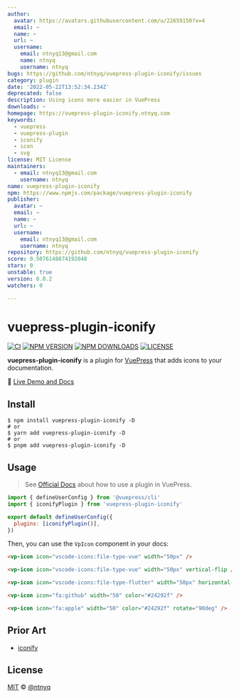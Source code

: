 ```yaml
---
author:
  avatar: https://avatars.githubusercontent.com/u/22659150?v=4
  email: ~
  name: ~
  url: ~
  username:
    email: ntnyq13@gmail.com
    name: ntnyq
    username: ntnyq
bugs: https://github.com/ntnyq/vuepress-plugin-iconify/issues
category: plugin
date: '2022-05-22T13:52:34.234Z'
deprecated: false
description: Using icons more easier in VuePress
downloads: ~
homepage: https://vuepress-plugin-iconify.ntnyq.com
keywords:
  - vuepress
  - vuepress-plugin
  - iconify
  - icon
  - svg
license: MIT License
maintainers:
  - email: ntnyq13@gmail.com
    username: ntnyq
name: vuepress-plugin-iconify
npm: https://www.npmjs.com/package/vuepress-plugin-iconify
publisher:
  avatar: ~
  email: ~
  name: ~
  url: ~
  username:
    email: ntnyq13@gmail.com
    username: ntnyq
repository: https://github.com/ntnyq/vuepress-plugin-iconify
score: 0.5076148874192048
stars: 0
unstable: true
version: 0.0.2
watchers: 0

---
```


# vuepress-plugin-iconify

[![CI](https://github.com/ntnyq/vuepress-plugin-iconify/workflows/CI/badge.svg)](https://github.com/ntnyq/vuepress-plugin-iconify/actions)
[![NPM VERSION](https://img.shields.io/npm/v/vuepress-plugin-iconify.svg)](https://www.npmjs.com/package/vuepress-plugin-iconify)
[![NPM DOWNLOADS](https://img.shields.io/npm/dy/vuepress-plugin-iconify.svg)](https://www.npmjs.com/package/vuepress-plugin-iconify)
[![LICENSE](https://img.shields.io/github/license/ntnyq/vuepress-plugin-iconify.svg)](https://github.com/ntnyq/vuepress-plugin-iconify/blob/main/LICENSE)

**vuepress-plugin-iconify** is a plugin for [VuePress](https://v2.vuepress.vuejs.org) that adds icons to your documentation.

:book: [Live Demo and Docs](https://vuepress-plugin-iconify.ntnyq.com)

## Install

```shell
$ npm install vuepress-plugin-iconify -D
# or
$ yarn add vuepress-plugin-iconify -D
# or
$ pnpm add vuepress-plugin-iconify -D
```

## Usage

> See [Official Docs](https://v2.vuepress.vuejs.org/guide/plugin.html#plugin) about how to use a plugin in VuePress.

```js
import { defineUserConfig } from '@vuepress/cli'
import { iconifyPlugin } from 'vuepress-plugin-iconify'

export default defineUserConfig({
  plugins: [iconifyPlugin()],
})
```

Then, you can use the `VpIcon` component in your docs:

```markdown
<vp-icon icon="vscode-icons:file-type-vue" width="50px" />

<vp-icon icon="vscode-icons:file-type-vue" width="50px" vertical-flip />

<vp-icon icon="vscode-icons:file-type-flutter" width="50px" horizontal-flip />

<vp-icon icon="fa:github" width="50" color="#24292f" />

<vp-icon icon="fa:apple" width="50" color="#24292f" rotate="90deg" />
```

## Prior Art

-   [iconify](https://iconify.design)

## License

[MIT](./LICENSE) &copy; [@ntnyq](https://github.com/ntnyq)
